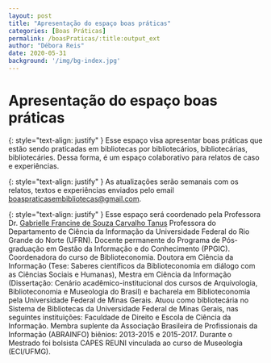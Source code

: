 ```yaml
---
layout: post
title: "Apresentação do espaço boas práticas"
categories: [Boas Práticas]
permalink: /boasPraticas/:title:output_ext
author: "Débora Reis"
date: 2020-05-31
background: '/img/bg-index.jpg'
---
```

# Apresentação do espaço boas práticas

{: style="text-align: justify" }
Esse espaço visa apresentar boas práticas que estão sendo praticadas em bibliotecas por bibliotecários, bibliotecárias, bibliotecáries. Dessa forma, é um espaço colaborativo para relatos de caso e experiências. 

{: style="text-align: justify" }
As atualizações serão semanais com os relatos, textos e experiências enviados pelo email boaspraticasembibliotecas@gmail.com. 

{: style="text-align: justify" }
Esse espaço será coordenado pela Professora Dr. [Gabrielle Francine de Souza Carvalho Tanus](http://lattes.cnpq.br/0229537475582012)
Professora do Departamento de Ciência da
Informação da Universidade Federal do Rio Grande
do Norte (UFRN). Docente permanente do Programa
de Pós-graduação em Gestão da Informação e do
Conhecimento (PPGIC). Coordenadora do curso de
Biblioteconomia. Doutora em Ciência da Informação
(Tese: Saberes científicos da Biblioteconomia em
diálogo com as Ciências Sociais e Humanas),
Mestra em Ciência da Informação (Dissertação:
Cenário acadêmico-institucional dos cursos de
Arquivologia, Biblioteconomia e Museologia do
Brasil) e bacharela em Biblioteconomia pela
Universidade Federal de Minas Gerais. Atuou como
bibliotecária no Sistema de Bibliotecas da
Universidade Federal de Minas Gerais, nas
seguintes instituições: Faculdade de Direito e
Escola de Ciência da Informação. Membra suplente
da Associação Brasileira de Profissionais da
Informação (ABRAINFO) biênios: 2013-2015 e
2015-2017. Durante o Mestrado foi bolsista CAPES
REUNI vinculada ao curso de Museologia (ECI/UFMG).